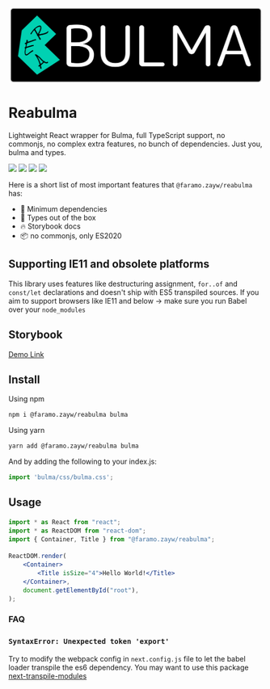 <p align="center">
  <img src="./icon.png" width="500px" height="150px" />
</p>


# Reabulma

Lightweight React wrapper for Bulma, full TypeScript support, no commonjs, no complex extra features, no bunch of dependencies. Just you, bulma and types.

![](https://badgen.net/bundlephobia/min/@faramo.zayw/reabulma)
![](https://badgen.net/npm/v/@faramo.zayw/reabulma)
![](https://badgen.net/npm/types/@faramo.zayw/reabulma)
![](https://badgen.net/bundlephobia/dependency-count/@faramo.zayw/reabulma)

Here is a short list of most important features that `@faramo.zayw/reabulma` has:

- 🚀 Minimum dependencies
- 🔨 Types out of the box
- 🔥 Storybook docs
- 📦 no commonjs, only ES2020

## Supporting IE11 and obsolete platforms

This library uses features like destructuring assignment, `for..of` and `const/let` declarations and doesn't ship with ES5 transpiled sources. If you aim to support browsers like IE11 and below → make sure you run Babel over your `node_modules`

## Storybook

[Demo Link](https://reabulma.vercel.app/)

## Install

Using npm

```sh
npm i @faramo.zayw/reabulma bulma
```

Using yarn

```sh
yarn add @faramo.zayw/reabulma bulma
```

And by adding the following to your index.js:
```js
import 'bulma/css/bulma.css';
```

## Usage

```jsx
import * as React from "react";
import * as ReactDOM from "react-dom";
import { Container, Title } from "@faramo.zayw/reabulma";

ReactDOM.render(
	<Container>
		<Title isSize="4">Hello World!</Title>
	</Container>,
	document.getElementById("root"),
);
```

### FAQ

### `SyntaxError: Unexpected token 'export'`
Try to modify the webpack config in `next.config.js` file to let the babel loader transpile the es6 dependency. You may want to use this package [next-transpile-modules](https://github.com/martpie/next-transpile-modules#readme)

